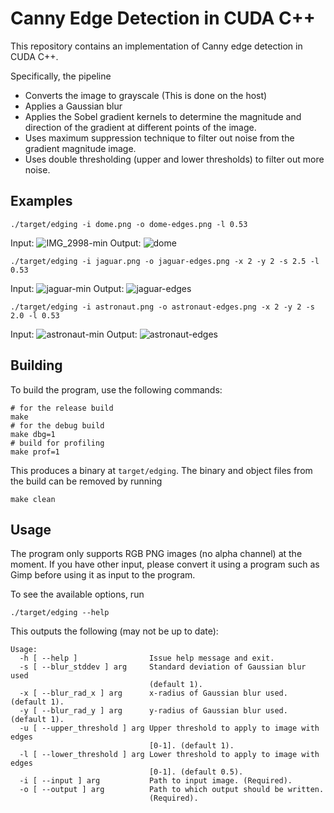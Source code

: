 # Canny Edge Detection in CUDA C++

This repository contains an implementation of Canny edge detection in CUDA C++.

Specifically, the pipeline
- Converts the image to grayscale (This is done on the host)
- Applies a Gaussian blur
- Applies the Sobel gradient kernels to determine the magnitude and direction of the gradient at different points of the image.
- Uses maximum suppression technique to filter out noise from the gradient magnitude image.
- Uses double thresholding (upper and lower thresholds) to filter out more noise. 

## Examples

```{sh}
./target/edging -i dome.png -o dome-edges.png -l 0.53
```

Input:
![IMG_2998-min](https://github.com/MarkMizzi/gpu-edge-detection/assets/88614379/0b006f7d-e676-45f2-8414-f27839d1f415)
Output:
![dome](https://github.com/MarkMizzi/gpu-edge-detection/assets/88614379/27ee148d-94f8-4149-9bc6-31abd002c953)

```{sh}
./target/edging -i jaguar.png -o jaguar-edges.png -x 2 -y 2 -s 2.5 -l 0.53
```

Input:
![jaguar-min](https://github.com/MarkMizzi/gpu-edge-detection/assets/88614379/9123fd20-7bcb-4f52-a0bb-b920c727d5a7)
Output:
![jaguar-edges](https://github.com/MarkMizzi/gpu-edge-detection/assets/88614379/3b46a240-513e-43ad-aba8-58e122a33324)

```{sh}
./target/edging -i astronaut.png -o astronaut-edges.png -x 2 -y 2 -s 2.0 -l 0.53
```

Input:
![astronaut-min](https://github.com/MarkMizzi/gpu-edge-detection/assets/88614379/96fe513e-0f56-47ce-b524-616ce1e978d7)
Output:
![astronaut-edges](https://github.com/MarkMizzi/gpu-edge-detection/assets/88614379/1875f905-6122-4c97-82ef-502e689c13d4)

## Building

To build the program, use the following commands:
```{sh}
# for the release build
make
# for the debug build
make dbg=1
# build for profiling
make prof=1
```

This produces a binary at `target/edging`. The binary and object files from the build can be removed by running
```{bash}
make clean
```

## Usage

The program only supports RGB PNG images (no alpha channel) at the moment. 
If you have other input, please convert it using a program such as Gimp before using it as input to the program.

To see the available options, run
```{sh}
./target/edging --help
```

This outputs the following (may not be up to date):
```{text}
Usage:
  -h [ --help ]                Issue help message and exit.
  -s [ --blur_stddev ] arg     Standard deviation of Gaussian blur used 
                               (default 1).
  -x [ --blur_rad_x ] arg      x-radius of Gaussian blur used. (default 1).
  -y [ --blur_rad_y ] arg      y-radius of Gaussian blur used. (default 1).
  -u [ --upper_threshold ] arg Upper threshold to apply to image with edges 
                               [0-1]. (default 1).
  -l [ --lower_threshold ] arg Lower threshold to apply to image with edges 
                               [0-1]. (default 0.5).
  -i [ --input ] arg           Path to input image. (Required).
  -o [ --output ] arg          Path to which output should be written. 
                               (Required).
```
